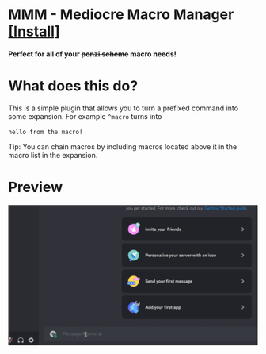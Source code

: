 # MMM - Mediocre Macro Manager [[Install]](https://replugged.dev/install?identifier=Delta-Official/MMM&source=github)
####  Perfect for all of your ~~ponzi scheme~~ macro needs!

# What does this do?
This is a simple plugin that allows you to turn a prefixed command into some expansion. For example `^macro` turns into
```
hello from the macro!
```

Tip: You can chain macros by including macros located above it in the macro list in the expansion.

# Preview
![A preview of the MMM plugin functionality](assets/mmm_preview.gif)
